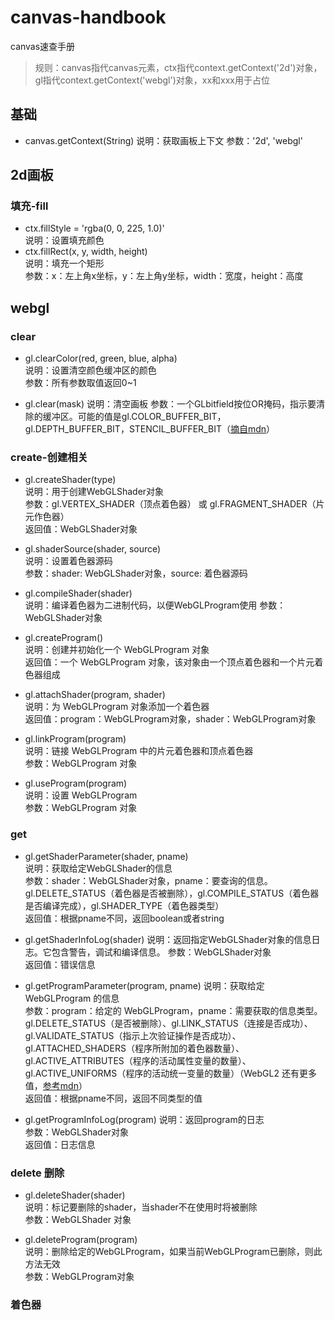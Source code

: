 # canvas-handbook
canvas速查手册

> 规则：canvas指代canvas元素，ctx指代context.getContext('2d')对象，gl指代context.getContext('webgl')对象，xx和xxx用于占位

## 基础
* canvas.getContext(String)
说明：获取画板上下文
参数：'2d', 'webgl'
  

## 2d画板  

### 填充-fill
* ctx.fillStyle = 'rgba(0, 0, 225, 1.0)'  
说明：设置填充颜色
* ctx.fillRect(x, y, width, height)  
说明：填充一个矩形  
参数：x：左上角x坐标，y：左上角y坐标，width：宽度，height：高度

## webgl
### clear
* gl.clearColor(red, green, blue, alpha)  
说明：设置清空颜色缓冲区的颜色  
参数：所有参数取值返回0~1  

* gl.clear(mask)
说明：清空画板
参数：一个GLbitfield按位OR掩码，指示要清除的缓冲区。可能的值是gl.COLOR_BUFFER_BIT，gl.DEPTH_BUFFER_BIT，STENCIL_BUFFER_BIT（[摘自mdn](https://developer.mozilla.org/en-US/docs/Web/API/WebGLRenderingContext/clear)）
### create-创建相关
* gl.createShader(type)  
说明：用于创建WebGLShader对象  
参数：gl.VERTEX_SHADER（顶点着色器） 或 gl.FRAGMENT_SHADER（片元作色器）  
返回值：WebGLShader对象  

* gl.shaderSource(shader, source)  
说明：设置着色器源码  
参数：shader: WebGLShader对象，source: 着色器源码  

* gl.compileShader(shader)  
说明：编译着色器为二进制代码，以便WebGLProgram使用
参数：WebGLShader对象

* gl.createProgram()  
说明：创建并初始化一个 WebGLProgram 对象  
返回值：一个 WebGLProgram 对象，该对象由一个顶点着色器和一个片元着色器组成  

* gl.attachShader(program, shader)  
说明：为 WebGLProgram 对象添加一个着色器  
返回值：program：WebGLProgram对象，shader：WebGLProgram对象  

* gl.linkProgram(program)  
说明：链接 WebGLProgram 中的片元着色器和顶点着色器  
参数：WebGLProgram 对象  

* gl.useProgram(program)  
说明：设置 WebGLProgram  
参数：WebGLProgram 对象


### get
* gl.getShaderParameter(shader, pname)  
说明：获取给定WebGLShader的信息  
参数：shader：WebGLShader对象，pname：要查询的信息。gl.DELETE_STATUS（着色器是否被删除），gl.COMPILE_STATUS（着色器是否编译完成），gl.SHADER_TYPE（着色器类型）  
返回值：根据pname不同，返回boolean或者string  

* gl.getShaderInfoLog(shader)
说明：返回指定WebGLShader对象的信息日志。它包含警告，调试和编译信息。
参数：WebGLShader对象  
返回值：错误信息

* gl.getProgramParameter(program, pname)
说明：获取给定 WebGLProgram 的信息  
参数：program：给定的 WebGLProgram，pname：需要获取的信息类型。gl.DELETE_STATUS（是否被删除）、gl.LINK_STATUS（连接是否成功）、gl.VALIDATE_STATUS（指示上次验证​​操作是否成功）、gl.ATTACHED_SHADERS（程序所附加的着色器数量）、gl.ACTIVE_ATTRIBUTES（程序的活动属性变量的数量）、gl.ACTIVE_UNIFORMS（程序的活动统一变量的数量）（WebGL2 还有更多值，[参考mdn](https://developer.mozilla.org/en-US/docs/Web/API/WebGLRenderingContext/getProgramParameter)）  
返回值：根据pname不同，返回不同类型的值  

* gl.getProgramInfoLog(program)
说明：返回program的日志    
参数：WebGLShader对象  
返回值：日志信息  


### delete 删除
* gl.deleteShader(shader)  
说明：标记要删除的shader，当shader不在使用时将被删除  
参数：WebGLShader 对象

* gl.deleteProgram(program)  
说明：删除给定的WebGLProgram，如果当前WebGLProgram已删除，则此方法无效  
参数：WebGLProgram对象



### 着色器

